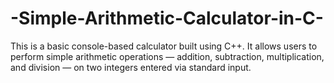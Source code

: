 # -Simple-Arithmetic-Calculator-in-C-
This is a basic console-based calculator built using C++. It allows users to perform simple arithmetic operations — addition, subtraction, multiplication, and division — on two integers entered via standard input.
